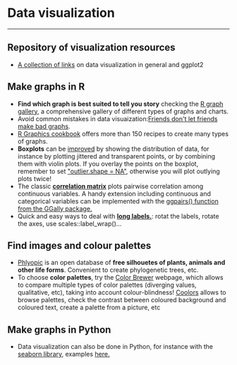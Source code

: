 # Data visualization
---

## Repository of visualization resources

- [A collection of links](https://cedricscherer.netlify.app/top/links/) on data visualization in general and ggplot2

## Make graphs in R

- **Find which graph is best suited to tell you story** checking the [R graph gallery](https://r-graph-gallery.com/index.html), a comprehensive gallery of different types of graphs and charts.
- Avoid common mistakes in data visuaization:[Friends don't let friends make bad graphs](https://github.com/cxli233/FriendsDontLetFriends).
- [R Graphics cookbook](https://r-graphics.org/) offers more than 150 recipes to create many types of graphs.
- **Boxplots** can be [improved](https://cedricscherer.netlify.app/2019/08/05/a-ggplot2-tutorial-for-beautiful-plotting-in-r/#charts) by showing the distribution of data, for instance by plotting jittered and transparent points, or by combining them with violin plots. If you overlay the points on the boxplot, remember to set ["outlier.shape = NA"](https://ggplot2.tidyverse.org/reference/geom_boxplot.html), otherwise you will plot outlying plots twice!
- The classic [**correlation matrix**](http://www.sthda.com/english/wiki/correlation-matrix-a-quick-start-guide-to-analyze-format-and-visualize-a-correlation-matrix-using-r-software) plots pairwise correlation among continuous variables. A handy extension including continuous and categorical variables can be implemented with the [ggpairs() function from the GGally package.](https://ggobi.github.io/ggally/articles/ggpairs.html)
- Quick and easy ways to deal with [**long labels.**](https://www.andrewheiss.com/blog/2022/06/23/long-labels-ggplot/): rotat the labels, rotate the axes, use scales::label_wrap()...

## Find images and colour palettes

- [Phlyopic](https://www.phylopic.org/) is an open database of **free silhouetes of plants, animals and other life forms**. Convenient to create phylogenetic trees, etc.
- To choose **color palettes**, try the [Color Brewer](https://colorbrewer2.org/) webpage, which allows to compare multiple types of color palettes (diverging values, qualitative, etc), taking into account colour-blindness! [Coolors](https://coolors.co/) allows to browse palettes, check the contrast between coloured background and coloured text, create a palette from a picture, etc

## Make graphs in Python

- Data visualization can also be done in Python, for instance with the [seaborn library](https://seaborn.pydata.org/index.html), examples [here.](https://mlwhiz.com/blog/2019/04/19/awesome_seaborn_visuals/)
